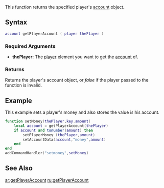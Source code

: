 This function returns the specified player's [account](/docs/account.md "wikilink") object.

Syntax
------

``` lua
account getPlayerAccount ( player thePlayer )
```

### Required Arguments

-   **thePlayer:** The [player](/docs/player.md "wikilink") element you want to get the [account](/docs/account.md "wikilink") of.

### Returns

Returns the player's account object, or *false* if the player passed to the function is invalid.

Example
-------

This example sets a player's money and also stores the value is his account.

``` lua
function setMoney(thePlayer,key,amount)
    local account = getPlayerAccount(thePlayer)
    if account and tonumber(amount) then
        setPlayerMoney (thePlayer,amount)
        setAccountData(account,"money",amount)
    end
end
addCommandHandler("setmoney",setMoney)
```

See Also
--------

[ar:getPlayerAccount](/docs/ar-getplayeraccount.md "wikilink") [ru:getPlayerAccount](/docs/ru-getplayeraccount.md "wikilink")
